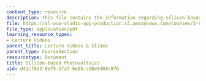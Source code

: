 ```yaml
---
content_type: resource
description: This file contains the information regarding silicon-based photovoltaics.
file: https://ol-ocw-studio-app-production.s3.amazonaws.com/courses/2-627-fundamentals-of-photovoltaics-fall-2013/d41cf0e38e75bfafbe93cd0e9468c876_MIT2_627F13_lec10-11.pdf
file_type: application/pdf
learning_resource_types:
- Lecture Videos
parent_title: Lecture Videos & Slides
parent_type: CourseSection
resourcetype: Document
title: Silicon-based Photovoltaics
uid: d41cf0e3-8e75-bfaf-be93-cd0e9468c876
---
```

